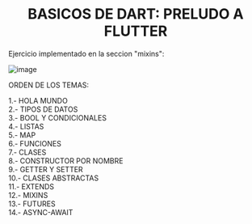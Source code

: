 <h1 align="center">BASICOS DE DART: PRELUDO A FLUTTER</h1>

Ejercicio implementado en la seccion "mixins": 

![image](https://user-images.githubusercontent.com/83793611/184259154-65e8c370-38a7-465d-b15a-210d4d983a0f.png)


ORDEN DE LOS TEMAS: 

1.- HOLA MUNDO
<br>
2.- TIPOS DE DATOS
<br>
3.- BOOL Y CONDICIONALES
<br>
4.- LISTAS
<br>
5.- MAP
<br>
6.- FUNCIONES
<br>
7.- CLASES
<br>
8.- CONSTRUCTOR POR NOMBRE
<br>
9.- GETTER Y SETTER
<br>
10.- CLASES ABSTRACTAS
<br>
11.- EXTENDS
<br>
12.- MIXINS
<br>
13.- FUTURES
<br>
14.- ASYNC-AWAIT
<br>
